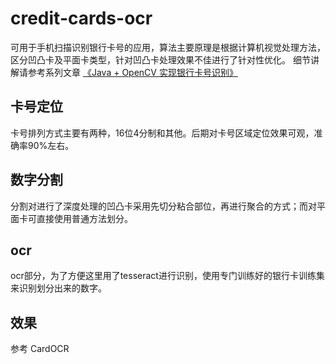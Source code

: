# credit-cards-ocr
可用于手机扫描识别银行卡号的应用，算法主要原理是根据计算机视觉处理方法，区分凹凸卡及平面卡类型，针对凹凸卡处理效果不佳进行了针对性优化。
细节讲解请参考系列文章 [《Java + OpenCV 实现银行卡号识别》](https://www.jianshu.com/p/94db63562b47)
## 卡号定位
卡号排列方式主要有两种，16位4分制和其他。后期对卡号区域定位效果可观，准确率90%左右。
## 数字分割
分割对进行了深度处理的凹凸卡采用先切分粘合部位，再进行聚合的方式；而对平面卡可直接使用普通方法划分。
## ocr
ocr部分，为了方便这里用了tesseract进行识别，使用专门训练好的银行卡训练集来识别划分出来的数字。
## 效果
参考 CardOCR


